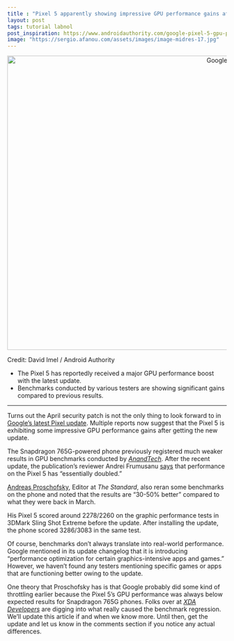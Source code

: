 ```yaml
---
title : "Pixel 5 apparently showing impressive GPU performance gains after latest update"
layout: post
tags: tutorial labnol
post_inspiration: https://www.androidauthority.com/google-pixel-5-gpu-performance-improvements-1215335/
image: "https://sergio.afanou.com/assets/images/image-midres-17.jpg"
---
```


<p><html><body></p>
<p style="text-align: center;"><img class="size-large wp-image-1169307 noname aa-img" title="Google Pixel 5 holding in hand against sunset" src="https://cdn57.androidauthority.net/wp-content/uploads/2020/10/Google-Pixel-5-holding-in-hand-against-sunset-1200x675.jpg" alt="Google Pixel 5 holding in hand against sunset" width="1200" height="675" data-attachment-id="1169307" srcset="https://cdn57.androidauthority.net/wp-content/uploads/2020/10/Google-Pixel-5-holding-in-hand-against-sunset-1200x675.jpg 1200w, https://cdn57.androidauthority.net/wp-content/uploads/2020/10/Google-Pixel-5-holding-in-hand-against-sunset-300x170.jpg 300w, https://cdn57.androidauthority.net/wp-content/uploads/2020/10/Google-Pixel-5-holding-in-hand-against-sunset-768x432.jpg 768w, https://cdn57.androidauthority.net/wp-content/uploads/2020/10/Google-Pixel-5-holding-in-hand-against-sunset-16x9.jpg 16w, https://cdn57.androidauthority.net/wp-content/uploads/2020/10/Google-Pixel-5-holding-in-hand-against-sunset-32x18.jpg 32w, https://cdn57.androidauthority.net/wp-content/uploads/2020/10/Google-Pixel-5-holding-in-hand-against-sunset-28x16.jpg 28w, https://cdn57.androidauthority.net/wp-content/uploads/2020/10/Google-Pixel-5-holding-in-hand-against-sunset-56x32.jpg 56w, https://cdn57.androidauthority.net/wp-content/uploads/2020/10/Google-Pixel-5-holding-in-hand-against-sunset-64x36.jpg 64w, https://cdn57.androidauthority.net/wp-content/uploads/2020/10/Google-Pixel-5-holding-in-hand-against-sunset-712x400.jpg 712w, https://cdn57.androidauthority.net/wp-content/uploads/2020/10/Google-Pixel-5-holding-in-hand-against-sunset-1000x563.jpg 1000w, https://cdn57.androidauthority.net/wp-content/uploads/2020/10/Google-Pixel-5-holding-in-hand-against-sunset-792x446.jpg 792w, https://cdn57.androidauthority.net/wp-content/uploads/2020/10/Google-Pixel-5-holding-in-hand-against-sunset-1280x720.jpg 1280w, https://cdn57.androidauthority.net/wp-content/uploads/2020/10/Google-Pixel-5-holding-in-hand-against-sunset-840x472.jpg 840w, https://cdn57.androidauthority.net/wp-content/uploads/2020/10/Google-Pixel-5-holding-in-hand-against-sunset-1340x754.jpg 1340w, https://cdn57.androidauthority.net/wp-content/uploads/2020/10/Google-Pixel-5-holding-in-hand-against-sunset-770x433.jpg 770w, https://cdn57.androidauthority.net/wp-content/uploads/2020/10/Google-Pixel-5-holding-in-hand-against-sunset-355x200.jpg 355w, https://cdn57.androidauthority.net/wp-content/uploads/2020/10/Google-Pixel-5-holding-in-hand-against-sunset-675x380.jpg 675w, https://cdn57.androidauthority.net/wp-content/uploads/2020/10/Google-Pixel-5-holding-in-hand-against-sunset.jpg 1919w" sizes="(max-width: 1200px) 100vw, 1200px" /></p>
<div class="aa-img-source-credit">
<div class="aa-img-source-and-credit full">
<div class="aa-img-credit text-right"><span>Credit: </span>David Imel / Android Authority</div>
</div>
</div>
<div class="aa_tldr_text">
<ul>
<li>The Pixel 5 has reportedly received a major GPU performance boost with the latest update.</li>
<li>Benchmarks conducted by various testers are showing significant gains compared to previous results.</li>
</ul>
</div><hr>
<p>Turns out the April security patch is not the only thing to look forward to in <a href="https://www.androidauthority.com/april-2021-android-security-patch-1215208/">Google&#8217;s latest Pixel update</a>. Multiple reports now suggest that the Pixel 5 is exhibiting some impressive GPU performance gains after getting the new update.</p>
<p>The Snapdragon 765G-powered phone previously registered much weaker results in GPU benchmarks conducted by <a href="https://www.anandtech.com/show/16442/the-google-pixel-5-a-minireview/3" target="_blank" rel="noopener"><em>AnandTech</em></a>. After the recent update, the publication&#8217;s reviewer Andrei Frumusanu <a href="https://twitter.com/andreif7/status/1379143336943058952" target="_blank" rel="noopener">says</a> that performance on the Pixel 5 has &#8220;essentially doubled.&#8221;</p>
<p><a href="https://twitter.com/suka_hiroaki/status/1379153849559179264">Andreas Proschofsky</a>, Editor at <em>The Standard</em>, also reran some benchmarks on the phone and noted that the results are &#8220;30-50% better&#8221; compared to what they were back in March.</p>
<p>His Pixel 5 scored around 2278/2260 on the graphic performance tests in 3DMark Sling Shot Extreme before the update. After installing the update, the phone scored 3286/3083 in the same test.</p>
<p>Of course, benchmarks don&#8217;t always translate into real-world performance. Google mentioned in its update changelog that it is introducing &#8220;performance optimization for certain graphics-intensive apps and games.&#8221; However, we haven&#8217;t found any testers mentioning specific games or apps that are functioning better owing to the update.</p>
<p>One theory that Proschofsky has is that Google probably did some kind of throttling earlier because the Pixel 5&#8217;s GPU performance was always below expected results for Snapdragon 765G phones. Folks over at <a href="https://www.xda-developers.com/google-pixel-5-massive-gpu-performance-gains-april-2021-update/" target="_blank" rel="noopener"><em>XDA Developers</em></a> are digging into what really caused the benchmark regression. We&#8217;ll update this article if and when we know more. Until then, get the update and let us know in the comments section if you notice any actual differences.</p>
</body></html></p>
